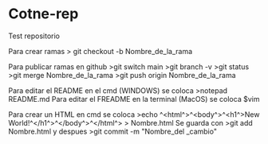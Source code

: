 # Cotne-rep

Test repositorio

Para crear ramas > git checkout -b Nombre_de_la_rama

Para publicar ramas en github >git switch main
				>git branch -v
				 >git status
				  >git merge Nombre_de_la_rama
				   >git push origin Nombre_de_la_rama

Para editar el README en el cmd (WINDOWS) se coloca >notepad README.md
Para editar el FREADME en la terminal (MacOS) se coloca $vim

Para crear un HTML en cmd se coloca >echo ^<html^>^<body^>^<h1^>New World!^</h1^>^</body^>^</html^> > Nombre.html
Se guarda con >git add Nombre.html 
y despues >git commit -m "Nombre_del _cambio"